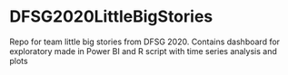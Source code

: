 # DFSG2020LittleBigStories
Repo for team little big stories from DFSG 2020. Contains dashboard for exploratory made in Power BI and R script with time series analysis and plots 
